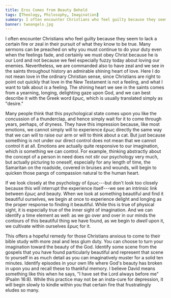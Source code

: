 ```yaml
---
title: Eros Comes from Beauty Beheld
tags: [Theology, Philosophy, Imagination]
summary: I often encounter Christians who feel guilty because they seem to lack a certain fire or zeal in their pursuit of what they know to be true.  I argue they can remedy this by recognizing a link between the psychology of eros and the time they spend imaginatively beholding the beauty of God.
banner: twoangels.jpg
---
```


I often encounter Christians who feel guilty because they seem to lack a certain fire or zeal in their pursuit of what they know to be true.  Many sermons can be preached on why you must continue to do your duty even when the feelings fade, and certainly we must obey Christ because he is our Lord and not because we feel especially fuzzy today about loving our enemies.  Nevertheless, we are commanded also to have zeal and we see in the saints throughout history an admirable shining heart of love.  Here I do not mean love in the ordinary Christian sense, since Christians are right to point out quickly that love in the New Testament is not a feeling, and what I want to talk about *is* a feeling.  The shining heart we see in the saints comes from a yearning, longing, delighting gaze upon God, and we can best describe it with the Greek word ἔρως, which is usually translated simply as "desire."

Many people think that this psychological state comes upon you like the concussion of a thunderclap, and hence simply wait for it to come through years, perhaps, of dryness.  They have this impression because, like most emotions, we cannot simply will to experience ἔρως directly the same way that we can will to raise our arm or will to think about a cat.  But just because something is not under our direct control does not mean that we cannot control it at all.  Emotions are actually quite responsive to our imagination, which *is* something we can control.  For example, thinking abstractly about the concept of a person in need does not stir our psychology very much, but actually picturing to oneself, especially for any length of time, the Samaritan on the roadside, covered in bruises and wounds, will begin to quicken those pangs of compassion natural to the human heart.

If we look closely at the psychology of ἔρως---but don't look too closely because this will interrupt the experience itself---we see an intrinsic link between ἔρως and beauty.  When we look at something beautiful and find it beautiful ourselves, we begin at once to experience delight and longing as the proper response to finding it beautiful.  While this is true of physical sight, it is especially true of the inner sight of imagination.  And we can identify a time element as well: as we go over and over in our minds the contours of this beautiful thing we have found, as we begin to *dwell* upon it, we cultivate within ourselves ἔρως for it.

This offers a hopeful remedy for those Christians anxious to come to their bible study with more zeal and less glum duty.  You can choose to turn your imagination toward the beauty of the God.  Identify some scene from the gospels that you have found particularly beautiful and represent that scene to yourself in as much detail as you can imaginatively muster for a solid ten minutes.  Identify episodes in your own life where God's beauty has broken in upon you and recall these to thankful memory.  I believe David means something like this when he says, "I have set the Lord always before me" (Psalm 16:8).  While this practice may not be an insta-cure for depression, it will begin slowly to kindle within you that certain fire that frustratingly eludes so many.


